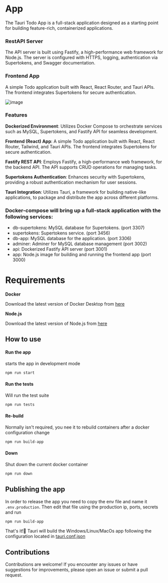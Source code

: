 # App

The Tauri Todo App is a full-stack application designed as a starting point for building feature-rich, containerized applications. 

### RestAPI Server
The API server is built using Fastify, a high-performance web framework for Node.js. The server is configured with HTTPS, logging, authentication via Supertokens, and Swagger documentation.

### Frontend App
A simple Todo application built with React, React Router, and Tauri APIs. The frontend integrates Supertokens for secure authentication.

![image](https://github.com/erikyo/tauri-app-starter/assets/8550908/cf8266e5-6b78-43a6-b468-e09bc3cdc86a)

### Features

**Dockerized Environment**: Utilizes Docker Compose to orchestrate services such as MySQL, Supertokens, and Fastify API for seamless development.

**Frontend (React) App**: A simple Todo application built with React, React Router, Tailwind, and Tauri APIs. The frontend integrates Supertokens for secure authentication.

**Fastify REST API**: Employs Fastify, a high-performance web framework, for the backend API. The API supports CRUD operations for managing tasks.

**Supertokens Authentication**: Enhances security with Supertokens, providing a robust authentication mechanism for user sessions.

**Tauri Integration**: Utilizes Tauri, a framework for building native-like applications, to package and distribute the app across different platforms.


### Docker-compose will bring up a full-stack application with the following services:

- db-supertokens: MySQL database for Supertokens. (port 3307)
- supertokens: Supertokens service. (port 3456)
- db-app: MySQL database for the application. (port 3306)
- adminer: Adminer for MySQL database management (port 3002)
- api: Dockerized Fastify API server (port 3001)
- app: Node.js image for building and running the frontend app (port 3000)

# Requirements

**Docker**

Download the latest version of Docker Desktop from [here](https://www.docker.com/products/docker-desktop)

**Node.js**

Download the latest version of Node.js from [here](https://nodejs.org/en/download/)

## How to use

#### Run the app

starts the app in development mode

```bash 
npm run start
```

#### Run the tests

Will run the test suite

```bash 
npm run tests
```

#### Re-build 

Normally isn't required, you nee it to rebuild containers after a docker configuration change

```bash
npm run build-app
```

#### Down

Shut down the current docker container

```bash
npm run down
```

## Publishing the app

In order to release the app you need to copy the env file and name it `.env.production`. Then edit that file using the production ip, ports, secrets and run 

```bash
npm run build-app
```

That's it!🎉 Tauri will build the Windows/Linux/MacOs app following the configuration located in [tauri.conf.json](https://github.com/erikyo/tauri-app-starter/blob/master/app/src-tauri/tauri.conf.json)

## Contributions

Contributions are welcome! If you encounter any issues or have suggestions for improvements, please open an issue or submit a pull request.


